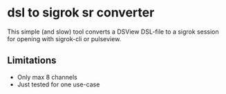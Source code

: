 # dsl to sigrok sr converter

This simple (and slow) tool converts a DSView DSL-file to a sigrok session for opening with sigrok-cli or pulseview.

## Limitations
- Only max 8 channels
- Just tested for one use-case

